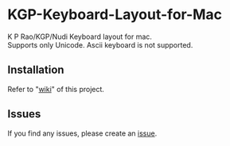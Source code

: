 # KGP-Keyboard-Layout-for-Mac
K P Rao/KGP/Nudi Keyboard layout for mac. <br />
Supports only Unicode. Ascii keyboard is not supported. <br />

## Installation
Refer to "[wiki](../../wiki)" of this project. <br />

## Issues
If you find any issues, please create an [issue](../../issues). <br />
